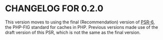 CHANGELOG FOR 0.2.0
===================

This version moves to using the final (Recommendation) version of [PSR-6](http://www.php-fig.org/psr/psr-6/), the PHP-FIG standard for caches in PHP.  Previous versions made use of the draft version of this PSR, which is not the same as the final version.